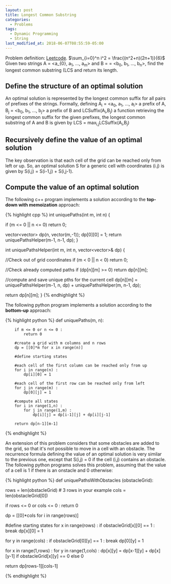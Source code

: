 ```yaml
---
layout: post
title: Longest Common Substring
categories:
  - Problems
tags:
  - Dynamic Programming
  - String
last_modified_at: 2018-06-07T08:55:59-05:00
---
```


Problem definition: [Leetcode](https://leetcode.com/problems/unique-paths/description/).
$\sum_{i=0}^n i^2 = \frac{(n^2+n)(2n+1)}{6}$
Given two strings A = <a_{0}, a<sub>1</sub>, ..., a<sub>m</sub>> and B = = <b<sub>0</sub>, b<sub>1</sub>, ..., b<sub>n</sub>>, find the longest common substring (LCS and return its length.

## Define the structure of an optimal solution
An optimal solution is represented by the longest common suffix for all pairs of prefixes of the strings. Formally, defining A<sub>i</sub> = <a<sub>0</sub>, a<sub>1</sub>, ..., a<sub>i</sub>> a prefix of A, B<sub>j</sub> = <b<sub>0</sub>, b<sub>1</sub>, ..., b<sub>j</sub>> a prefix of B and LCSuffix(A<sub>i</sub>,B<sub>j</sub>) a function retrieving the longest common suffix for the given prefixes, the longest common substring of A and B is given by LCS = max<sub>i,j</sub>LCSuffix(A<sub>i</sub>,B<sub>j</sub>)
## Recursively define the value of an optimal solution
The key observation is that each cell of the grid can be reached only from left or up. So, an optimal solution S for a generic cell with coordinates (i.j) is given by S(i,j) = S(i-1,j) + S(i,j-1).

## Compute the value of an optimal solution 

The following c++ program implements a solution according to the **top-down with memoization** approach: 

{% highlight cpp %}
 int uniquePaths(int m, int n) {
        
  if (m <= 0 || n <= 0) return 0;

  vector<vector<int>> dp(n, vector<int>(m,-1));
  dp[0][0] = 1;
  return uniquePathsHelper(m-1, n-1, dp);
}

int uniquePathsHelper(int m, int n, vector<vector<int>>& dp) {

  //Check out of grid coordinates
  if (m < 0 || n < 0) return 0;

  //Check already computed paths
  if (dp[n][m] >= 0) return dp[n][m];
  
  //compute and save unique pths for the current cell
  dp[n][m] =  uniquePathsHelper(m-1, n, dp) + uniquePathsHelper(m, n-1, dp);

  return  dp[n][m];
}
{% endhighlight %}

The following python program implements a solution according to the **bottom-up** approach: 

{% highlight python %}
def uniquePaths(m, n):

        if m <= 0 or n <= 0 :
            return 0
        
        #create a grid with m columns and n rows
        dp = [[0]*m for x in range(n)]
        
        #define starting states
        
        #each cell of the first column can be reached only from up
        for i in range(n) :
            dp[i][0] = 1
        
        #each cell of the first row can be reached only from left
        for j in range(m) :
            dp[0][j] = 1      
        
        #compute all states
        for i in range(1,n) :
            for j in range(1,m) :
                dp[i][j] = dp[i-1][j] + dp[i][j-1]
                
        return dp[n-1][m-1]
{% endhighlight %}

An extension of this problem considers that some obstacles are added to the grid, so that it's not possible to move in a cell with an obstacle. The recurrence formula defining the value of an optimal solution is very similar to the previous one, except that S(i,j) = 0 if the cell (i,j) contains an obstacle. The following python programs solves this problem, assuming that the value of a cell is 1 if there is an onstacle and 0 otherwise:

{% highlight python %}
def uniquePathsWithObstacles (obstacleGrid):

  rows = len(obstacleGrid)    # 3 rows in your example
  cols = len(obstacleGrid[0])

  if rows <= 0 or cols <= 0 :
    return 0

  dp = [[0]*cols for i in range(rows)] 
  
  #define starting states
  for x in range(rows) :
    if obstacleGrid[x][0] == 1 :
      break
    dp[x][0] = 1

  for y in range(cols) :
    if obstacleGrid[0][y] == 1 :
      break
    dp[0][y] = 1

  for x in range(1,rows) :
      for y in range(1,cols) :
        dp[x][y] = dp[x-1][y] + dp[x][y-1] if obstacleGrid[x][y] == 0 else 0

  return dp[rows-1][cols-1]

{% endhighlight %}
